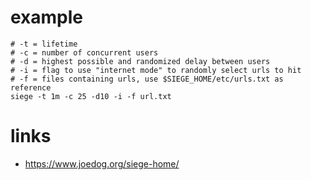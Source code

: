 # example

```
# -t = lifetime
# -c = number of concurrent users
# -d = highest possible and randomized delay between users
# -i = flag to use "internet mode" to randomly select urls to hit
# -f = files containing urls, use $SIEGE_HOME/etc/urls.txt as reference
siege -t 1m -c 25 -d10 -i -f url.txt 
```

# links

* https://www.joedog.org/siege-home/
